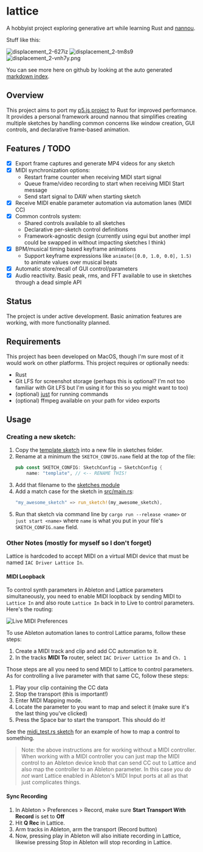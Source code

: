 # lattice

A hobbyist project exploring generative art while learning Rust and
[nannou][nannou-link].

Stuff like this:

<img src="images/displacement_2-627iz.png" alt="displacement_2-627iz">
<img src="images/displacement_2-tm8s9.png" alt="displacement_2-tm8s9">
<img src="images/displacement_2-vnh7y.png" alt="displacement_2-vnh7y.png">

You can see more here on github by looking at the auto generated
[markdown index](index.md).

## Overview

This project aims to port my [p5.js project][p5-link] to Rust for improved
performance. It provides a personal framework around nannou that simplifies
creating multiple sketches by handling common concerns like window creation, GUI
controls, and declarative frame-based animation.

## Features / TODO

- [x] Export frame captures and generate MP4 videos for any sketch
- [x] MIDI synchronization options:
  - Restart frame counter when receiving MIDI start signal
  - Queue frame/video recording to start when receiving MIDI Start message
  - Send start signal to DAW when starting sketch
- [x] Receive MIDI enable parameter automation via automation lanes (MIDI CC)
- [x] Common controls system:
  - Shared controls available to all sketches
  - Declarative per-sketch control definitions
  - Framework-agnostic design (currently using egui but another impl could be
    swapped in without impacting sketches I think)
- [x] BPM/musical timing based keyframe animations
  - Support keyframe expressions like `animate([0.0, 1.0, 0.0], 1.5)` to animate
    values over musical beats
- [x] Automatic store/recall of GUI control/parameters
- [x] Audio reactivity. Basic peak, rms, and FFT available to use in sketches
      through a dead simple API

## Status

The project is under active development. Basic animation features are working,
with more functionality planned.

## Requirements

This project has been developed on MacOS, though I'm sure most of it would work
on other platforms. This project requires or optionally needs:

- Rust
- Git LFS for screenshot storage (perhaps this is optional? I'm not too familiar
  with Git LFS but I'm using it for this so you might want to too)
- (optional) [just][just-link] for running commands
- (optional) ffmpeg available on your path for video exports

## Usage

### Creating a new sketch:

1. Copy the [template sketch][template-link] into a new file in sketches folder.
2. Rename at a minimum the `SKETCH_CONFIG.name` field at the top of the file:
   ```rust
   pub const SKETCH_CONFIG: SketchConfig = SketchConfig {
       name: "template", // <-- RENAME THIS!
   ```
3. Add that filename to the [sketches module][module-link]
4. Add a match case for the sketch in [src/main.rs][main-link]:
   ```rust
   "my_awesome_sketch" => run_sketch!(my_awesome_sketch),
   ```
5. Run that sketch via command line by `cargo run --release <name>` or
   `just start <name>` where `name` is what you put in your file's
   `SKETCH_CONFIG.name` field.

### Other Notes (mostly for myself so I don't forget)

Lattice is hardcoded to accept MIDI on a virtual MIDI device that must be named
`IAC Driver Lattice In`.

#### MIDI Loopback

To control synth parameters in Ableton and Lattice parameters simultaneously,
you need to enable MIDI loopback by sending MIDI to `Lattice In` and also route
`Lattice In` back in to Live to control parameters. Here's the routing:

![Live MIDI Preferences](assets/live-midi-prefs.png)

To use Ableton automation lanes to control Lattice params, follow these steps:

1. Create a MIDI track and clip and add CC automation to it.
2. In the tracks **MIDI To** router, select `IAC Driver Lattice In` and `Ch. 1`

Those steps are all you need to send MIDI to Lattice to control parameters. As
for controlling a live parameter with that same CC, follow these steps:

1. Play your clip containing the CC data
2. Stop the transport (this is important!)
3. Enter MIDI Mapping mode.
4. Locate the parameter to you want to map and select it (make sure it's the
   last thing you've clicked)
5. Press the Space bar to start the transport. This should do it!

See the [midi_test.rs sketch][midi-sketch-link] for an example of how to map a
control to something.

> Note: the above instructions are for working without a MIDI controller. When
> working with a MIDI controller you can just map the MIDI control to an Ableton
> device knob that can send CC out to Lattice and also map the controller to an
> Ableton parameter. In this case _you do not_ want Lattice enabled in Ableton's
> MIDI Input ports at all as that just complicates things.

#### Sync Recording

1. In Ableton > Preferences > Record, make sure **Start Transport With Record**
   is set to **Off**
2. Hit **Q Rec** in Lattice.
3. Arm tracks in Ableton, arm the transport (Record button)
4. Now, pressing play in Ableton will also initiate recording in Lattice,
   likewise pressing Stop in Ableton will stop recording in Lattice.

[nannou-link]: https://github.com/nannou-org/nannou
[p5-link]: https://github.com/Lokua/p5/tree/main
[just-link]: https://github.com/casey/just
[template-link]: src/sketches/template.rs
[midi-sketch-link]: src/sketches/midi_test.rs
[module-link]: src/sketches/mod.res
[main-link]: src/main.rs
